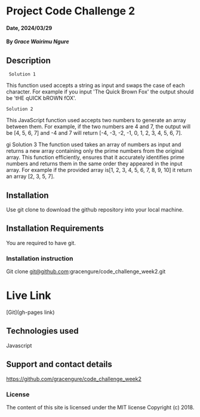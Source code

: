 # Project Code Challenge 2

#### Date, 2024/03/29

#### By *Grace Wairimu Ngure*

## Description
     Solution 1
This function  used  accepts a string as input and swaps the case of each character. For example if you input 'The Quick Brown Fox' the output should be 'tHE qUICK bROWN fOX'.

    Solution 2
This JavaScript function used accepts two numbers to generate an array between them. For example, if the two numbers are 4 and 7, the output will be [4, 5, 6, 7] and -4 and 7 will return [-4, -3, -2, -1, 0, 1, 2, 3, 4, 5, 6, 7].


   gi  Solution 3
The function used takes an array of numbers as input and returns a new array containing only the prime numbers from the original array.  This function efficiently, ensures that it accurately identifies prime numbers and returns them in the same order they appeared in the input array. For example if the provided  array  is[1, 2, 3, 4, 5, 6, 7, 8, 9, 10] it return an array [2, 3, 5, 7].



## Installation
 Use git clone to download the github repository into your local machine.

## Installation Requirements
 You are required to have git.

### Installation instruction

Git clone git@github.com:gracengure/code_challenge_week2.git



# Live Link
[Git](gh-pages link)

## Technologies used

Javascript

## Support and contact details
https://github.com/gracengure/code_challenge_week2

### License
The content of this site is licensed under the MIT license
Copyright (c) 2018.



